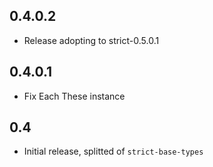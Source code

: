 ## 0.4.0.2
- Release adopting to strict-0.5.0.1

## 0.4.0.1

- Fix Each These instance

## 0.4

- Initial release, splitted of `strict-base-types`

